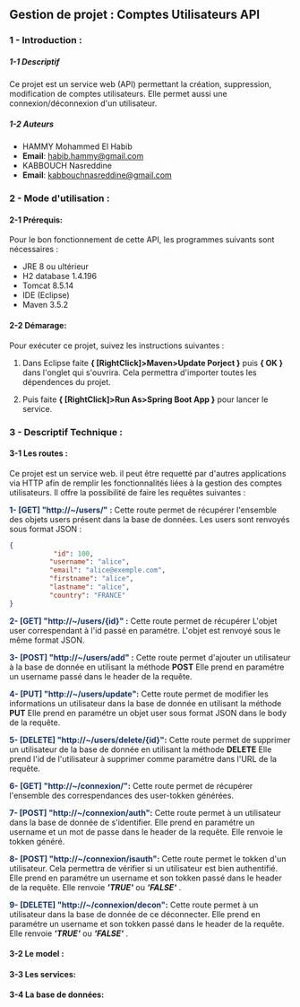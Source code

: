 ## Gestion de projet : Comptes Utilisateurs API
### 1 - Introduction : 
##### 1-1 Descriptif
Ce projet est un service web (API) permettant la création, suppression, modification de comptes utilisateurs. Elle permet aussi une connexion/déconnexion d'un utilisateur.

##### 1-2 Auteurs

- HAMMY Mohammed El Habib
- **Email**: habib.hammy@gmail.com
- KABBOUCH Nasreddine
- **Email**: kabbouchnasreddine@gmail.com
### 2 - Mode d'utilisation :
#### 2-1 Prérequis:
Pour le bon fonctionnement de cette API, les programmes suivants sont nécessaires :

  * JRE 8 ou ultérieur
  * H2 database 1.4.196
  * Tomcat 8.5.14
   * IDE (Eclipse)
   * Maven 3.5.2
    
#### 2-2 Démarage:
Pour exécuter ce projet, suivez les instructions suivantes :

1. Dans Eclipse faite **{ [RightClick]>Maven>Update Porject }** puis **{ OK }** dans l'onglet qui s'ouvrira. Cela permettra d'importer toutes les dépendences du projet.

2. Puis faite **{ [RightClick]>Run As>Spring Boot App }** pour lancer le service.
 
### 3 - Descriptif Technique :
#### 3-1 Les routes :
Ce projet est un service web. il peut être requetté par d'autres applications via HTTP afin de remplir les fonctionnalités liées à la gestion des comptes utilisateurs. Il offre la possibilité de faire les requêtes suivantes :
 
 <span style="color:#193366">__1- [GET] "http://~/users/" :__</span>
    Cette route permet de récupérer l'ensemble des objets users 
    présent dans la base de données.
    Les users sont renvoyés sous format JSON :
    
```json
{
           "id": 100,
          "username": "alice",
          "email": "alice@exemple.com",
          "firstname": "alice",
          "lastname": "alice",
          "country": "FRANCE"
}
```
   
   <span style="color:#193366">__2- [GET] "http://~/users/{id}" :__</span>
   Cette route permet de récupérer L'objet user correspendant à l'id passé en paramétre.
   L'objet est renvoyé sous le même format JSON.
    
   <span style="color:#193366">__3- [POST] "http://~/users/add" :__</span>
     Cette route permet d'ajouter un utilisateur à la base de donnée en utilisant la méthode **POST**
     Elle prend en paramétre un username passé dans le header de la requête.
     
    
  <span style="color:#193366">__4- [PUT] "http://~/users/update":__</span>
    Cette route permet de modifier les informations un utilisateur dans la base de donnée en utilisant la méthode **PUT**
     Elle prend en paramétre un objet user sous format JSON dans le body de la requête.
     
   <span style="color:#193366">__5- [DELETE] "http://~/users/delete/{id}":__</span>
    Cette route permet de supprimer un utilisateur de la base de donnée en utilisant la méthode **DELETE**
     Elle prend l'id de l'utilisateur à supprimer comme paramétre dans l'URL de la requête.
     
   <span style="color:#193366">__6- [GET] "http://~/connexion/":__</span>
    Cette route permet de récupérer l'ensemble des correspendances des user-tokken générées.
     
   <span style="color:#193366">__7- [POST] "http://~/connexion/auth":__</span>
    Cette route permet à un utilisateur dans la base de donnée de s'identifier.
     Elle prend en paramétre un username et un mot de passe dans le header de la requête.
     Elle renvoie le tokken généré.
     
   <span style="color:#193366">__8- [POST] "http://~/connexion/isauth":__</span>
    Cette route permet le tokken d'un utilisateur. Cela permettra de vérifier si un utilisateur est bien authentifié.
    Elle prend en paramétre un username et son tokken passé dans le header de la requête.
    Elle renvoie ***'TRUE'*** ou ***'FALSE'*** .
     
   <span style="color:#193366">__9- [DELETE] "http://~/connexion/decon":__</span>
    Cette route permet à un utilisateur dans la base de donnée de ce déconnecter.
    Elle prend en paramétre un username et son tokken passé dans le header de la requête.
    Elle renvoie ***'TRUE'*** ou ***'FALSE'*** .
    
#### 3-2 Le model :

#### 3-3 Les services:

#### 3-4 La base de données:

